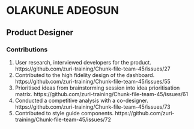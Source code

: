 <H1> OLAKUNLE ADEOSUN </H1>
<h2>Product Designer</h2>
<h3>Contributions</h3>
<ol>
  <li> User research, interviewed developers for the product. https://github.com/zuri-training/Chunk-file-team-45/issues/27 </li>
  <li> Contributed to the high fidelity design of the dashboard. https://github.com/zuri-training/Chunk-file-team-45/issues/55 </li>
  <li> Prioritised ideas from brainstorming session into idea prioritisation matrix. https://github.com/zuri-training/Chunk-file-team-45/issues/61</li>
  <li> Conducted a competitive analysis with a co-designer. https://github.com/zuri-training/Chunk-file-team-45/issues/73 </li>
  <li> Contributed to style guide components. https://github.com/zuri-training/Chunk-file-team-45/issues/72 </li>
